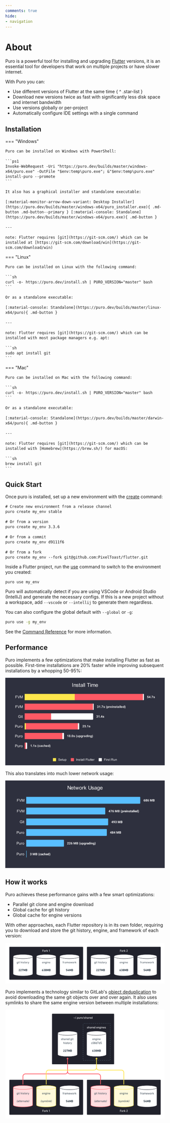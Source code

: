 ```yaml
---
comments: true
hide:
- navigation
---
```


# About

Puro is a powerful tool for installing and upgrading [Flutter](https://flutter.dev/) versions, it is an essential tool
for developers that work on multiple projects or have slower internet.

With Puro you can:

* Use different versions of Flutter at the same time
{ ^ .star-list }
* Download new versions twice as fast with significantly less disk space and internet bandwidth
* Use versions globally or per-project
* Automatically configure IDE settings with a single command

## Installation

=== "Windows"

    Puro can be installed on Windows with PowerShell:

    ```ps1
    Invoke-WebRequest -Uri "https://puro.dev/builds/master/windows-x64/puro.exe" -OutFile "$env:temp\puro.exe"; &"$env:temp\puro.exe" install-puro --promote
    ```

    It also has a graphical installer and standalone executable:

    [:material-monitor-arrow-down-variant: Desktop Installer](https://puro.dev/builds/master/windows-x64/puro_installer.exe){ .md-button .md-button--primary } [:material-console: Standalone](https://puro.dev/builds/master/windows-x64/puro.exe){ .md-button }

    ---
        
    note: Flutter requires [git](https://git-scm.com/) which can be installed at [https://git-scm.com/download/win](https://git-scm.com/download/win)

=== "Linux"

    Puro can be installed on Linux with the following command:

    ```sh
    curl -o- https://puro.dev/install.sh | PURO_VERSION="master" bash
    ```

    Or as a standalone executable:

    [:material-console: Standalone](https://puro.dev/builds/master/linux-x64/puro){ .md-button }

    ---

    note: Flutter requires [git](https://git-scm.com/) which can be installed with most package managers e.g. apt:

    ```sh
    sudo apt install git
    ```

=== "Mac"

    Puro can be installed on Mac with the following command:

    ```sh
    curl -o- https://puro.dev/install.sh | PURO_VERSION="master" bash
    ```

    Or as a standalone executable:

    [:material-console: Standalone](https://puro.dev/builds/master/darwin-x64/puro){ .md-button }

    ---

    note: Flutter requires [git](https://git-scm.com/) which can be installed with [Homebrew](https://brew.sh/) for macOS:

    ```sh
    brew install git
    ```

<script src="/javascript/os_detect.js"></script>

## Quick Start

Once puro is installed, set up a new environment with the [create](/reference/commands/#create) command:

```
# Create new environment from a release channel
puro create my_env stable

# Or from a version
puro create my_env 3.3.6

# Or from a commit
puro create my_env d9111f6

# Or from a fork
puro create my_env --fork git@github.com:PixelToast/flutter.git
```

Inside a Flutter project, run the [use](/reference/commands/#use) command to switch to the environment you created:

```
puro use my_env
```

Puro will automatically detect if you are using VSCode or Android Studio (IntelliJ) and generate the necessary configs.
If this is a new project without a workspace, add `--vscode` or `--intellij` to generate them regardless.

You can also configure the global default with `--global` or `-g`:

```sh
puro use -g my_env
```

See the [Command Reference](/reference/commands/) for more information.

## Performance

Puro implements a few optimizations that make installing Flutter as fast as possible.
First-time installations are 20% faster while improving subsequent installations by a whopping 50-95%:

![](assets/install_time_comparison.svg)

This also translates into much lower network usage:

![](assets/network_usage_comparison.svg)

## How it works

Puro achieves these performance gains with a few smart optimizations:

* Parallel git clone and engine download
* Global cache for git history
* Global cache for engine versions

With other approaches, each Flutter repository is in its own folder, requiring you to download and store the git history, engine, and framework of each version:

![](assets/storage_without_puro.png)

Puro implements a technology similar to GitLab's [object deduplication](https://docs.gitlab.com/ee/development/git_object_deduplication.html) to avoid downloading the same git objects over and over again. It also uses symlinks to share the same engine version between multiple installations:

![](assets/storage_with_puro.png)

